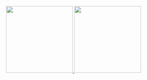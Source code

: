 <div align="center">
  <a href="https://github.com/laurocosta">
  <img height="180em" src="https://github-readme-stats.vercel.app/api?username=laurocosta&show_icons=true&theme=react&include_all_commits=true&count_private=true"/>
  <img height="180em" src="https://github-readme-stats.vercel.app/api/top-langs/?username=laurocosta&layout=compact&langs_count=7&theme=react"/>
</div>
